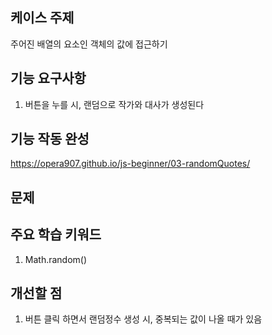 ## 케이스 주제

주어진 배열의 요소인 객체의 값에 접근하기

## 기능 요구사항

1. 버튼을 누를 시, 랜덤으로 작가와 대사가 생성된다

## 기능 작동 완성

https://opera907.github.io/js-beginner/03-randomQuotes/

## 문제

## 주요 학습 키워드

1. Math.random()

## 개선할 점

1. 버튼 클릭 하면서 랜덤정수 생성 시, 중복되는 값이 나올 때가 있음
